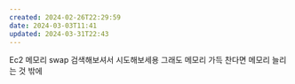 ```yaml
---
created: 2024-02-26T22:29:59
date: 2024-03-03T11:41
updated: 2024-03-31T22:43
---
```

Ec2 메모리 swap 검색해보셔서 시도해보세용
그래도 메모리 가득 찬다면 메모리 늘리는 것 밖에